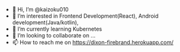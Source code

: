 - 👋 Hi, I’m @kaizoku010
- 👀 I’m interested in Frontend Development(React), Android development(Java/kotlin), 
- 🌱 I’m currently learning Kubernetes
- 💞️ I’m looking to collaborate on ...
- 📫 How to reach me on https://dixon-firebrand.herokuapp.com/

<!---
kaizoku010/kaizoku010 is a ✨ special ✨ repository because its `README.md` (this file) appears on your GitHub profile.
You can click the Preview link to take a look at your changes.
--->
